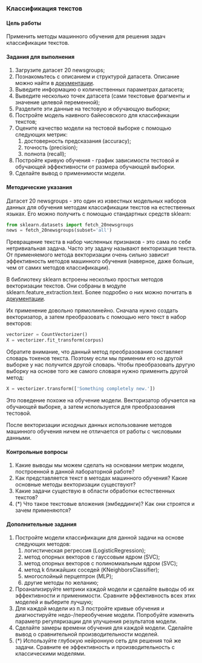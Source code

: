 ### Классификация текстов

#### Цель работы

Применить методы машинного обучения для решения задач классификации текстов.

#### Задания для выполнения

1. Загрузите датасет 20 newsgroups;
2. Познакомьтесь с описанием и структурой датасета. Описание можно найти в [документации](https://scikit-learn.org/stable/datasets/index.html#real-world-datasets).
3. Выведите информацию о количественных параметрах датасета;
4. Выведите несколько точек датасета (сами текстовые фрагменты и значение целевой переменной);
5. Разделите эти данные на тестовую и обучающую выборки;
6. Постройте модель наивного байесовского для классификации текстов;
7. Оцените качество модели на тестовой выборке с помощью следующих метрик:
    1. достоверность предсказания (accuracy);
    2. точность (precision);
    3. полнота (recall);
8. Постройте кривую обучения - график зависимости тестовой и обучающей эффективности от размера обучающей выборки.
9. Сделайте вывод о применимости модели.

#### Методические указания

Датасет 20 newsgroups - это один из известных модельных наборов данных для обучения методам классификации текстов на естественных языках. Его можно получить с помощью стандартных средств sklearn:

```py
from sklearn.datasets import fetch_20newsgroups
news = fetch_20newsgroups(subset='all')
```

Превращение текста в набор численных признаков - это сама по себе нетривиальная задача. Часто эту задачу называют векторизация текста. От применяемого метода векторизации очень сильно зависит эффективность методов машинного обучения (наверное, даже больше, чем от самих методов классификации).

В библиотеку sklearn встроены несколько простых методов векторизации текстов. Они собраны в модуле sklearn.feature_extraction.text. Более подробно о них можно почитать в [документации](https://scikit-learn.org/stable/modules/feature_extraction.html#text-feature-extraction).

Их применение довольно прямолинейно. Сначала нужно создать векторизатор, а затем преобразовать с помощью него текст в набор векторов:

```py
vectorizer = CountVectorizer()
X = vectorizer.fit_transform(corpus)
```

Обратите внимание, что данный метод преобразования составляет словарь токенов текста. Поэтому если мы применим его на другой выборке у нас получится другой словарь. Чтобы преобразовать другую выборку на основе того же самого словаря нужно применить другой метод:

```py
X = vectorizer.transform(['Something completely new.'])
```

Это поведение похоже на обучение модели. Векторизатор обучается на обучающей выборке, а затем используется для преобразования тестовой.

После векторизации исходных данных использование методов машинного обучения ничем не отличается от работы с числовыми данными. 

#### Контрольные вопросы

1. Какие выводы мы можем сделать на основании метрик модели, построенной в данной лабораторной работе?
2. Как представляется текст в методах машинного обучения? Какие основные методы векторизации существуют?
3. Какие задачи существую в области обработки естественных текстов?
4. (*) Что такое текстовые вложения (эмбеддинги)? Как они строятся и зачем применяются?

#### Дополнительные задания

1. Постройте модели классификации для данной задачи на основе следующих методов:
    1. логистическая регрессия (LogisticRegression);
    2. метод опорных векторов с гауссовым ядром (SVC);
    3. метод опорных векторов с полиномиальным ядром (SVC);
    4. метод k ближайших соседей (KNeighborsClassifier);
    5. многослойный перцептрон (MLP);
    6. другие методы по желанию;
2. Проанализируйте метрики каждой модели и сделайте выводы об их эффективности и применимости. Сравните эффективность всех этих моделей и выберите лучшую;
3. Для каждой модели из п.3 постройте кривые обучения и диагностируйте недо-/переобучение модели. Попробуйте изменить параметр регуляризации для улучшения результатов модели.
4. Сделайте замеры времени обучения для каждой модели. Сделайте вывод о сравнительной производительности моделей.
5. (*) Используйте глубокую нейронную сеть для решения той же задачи. Сравните ее эффективность и производительность с классическими моделями. 
